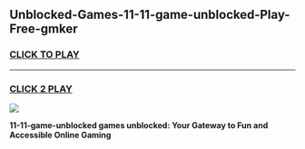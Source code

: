 
## Unblocked-Games-11-11-game-unblocked-Play-Free-gmker
<h3>
<a href="https://premium76.site?title=11-11-game-unblocked&ref=15A">CLICK TO PLAY</a></h3>
<hr>

<h3>
<a href="https://premium76.site?title=11-11-game-unblocked&ref=15A">CLICK 2 PLAY</a>
  
</h3>

<a href="https://premium76.site?title=11-11-game-unblocked&ref=15A"><img src="https://clearcache.store/games.png"></a>


**11-11-game-unblocked games unblocked: Your Gateway to Fun and Accessible Online Gaming**
